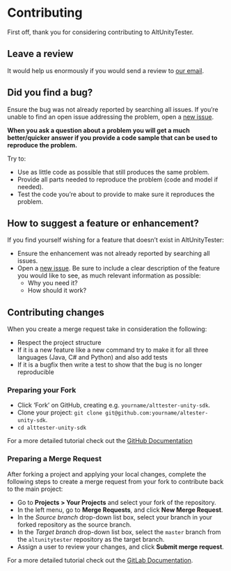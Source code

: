 # Contributing

First off, thank you for considering contributing to AltUnityTester.


## Leave a review

It would help us enormously if you would send a review to [our email](mailto:alttester@altom.com).


## Did you find a bug?

Ensure the bug was not already reported by searching all issues.
If you’re unable to find an open issue addressing the problem, open a [new issue](https://github.com/alttester/AltTester-Unity-SDK/issues/new?assignees=&labels=bug&template=bug-report.md&title=).

**When you ask a question about a problem you will get a much better/quicker answer if you provide a code sample that can be used to reproduce the problem.**

Try to:

* Use as little code as possible that still produces the same problem.
* Provide all parts needed to reproduce the problem (code and model if needed).
* Test the code you’re about to provide to make sure it reproduces the problem.


## How to suggest a feature or enhancement?

If you find yourself wishing for a feature that doesn’t exist in AltUnityTester:

* Ensure the enhancement was not already reported by searching all issues.
* Open a [new issue](https://github.com/alttester/AltTester-Unity-SDK/issues/new?assignees=&labels=&template=feature-request.md&title=). Be sure to include a clear description of the feature you would like to see, as much relevant information as possible:
  * Why you need it?
  * How should it work?


## Contributing changes

When you create a merge request take in consideration the following:

* Respect the project structure
* If it is a new feature like a new command try to make it for all three languages (Java, C# and Python) and also add tests
* If it is a bugfix then write a test to show that the bug is no longer reproducible


### Preparing your Fork

* Click ‘Fork’ on GitHub, creating e.g. `yourname/alttester-unity-sdk`.
* Clone your project: `git clone git@github.com:yourname/altester-unity-sdk`.
* `cd alttester-unity-sdk`

For a more detailed tutorial check out the [GitHub Documentation](https://docs.github.com/en/get-started/quickstart/contributing-to-projects)


### Preparing a Merge Request

After forking a project and applying your local changes, complete the following steps to create a merge request from your fork to contribute back to the main project:

* Go to **Projects > Your Projects** and select your fork of the repository.
* In the left menu, go to **Merge Requests**, and click **New Merge Request**.
* In the *Source branch* drop-down list box, select your branch in your forked repository as the source branch.
* In the *Target branch* drop-down list box, select the `master` branch from the `altunitytester` repository as the target branch.
* Assign a user to review your changes, and click **Submit merge request**.

For a more detailed tutorial check out the [GitLab Documentation](https://docs.gitlab.com/ee/user/project/merge_requests/creating_merge_requests.html#when-you-work-in-a-fork).
